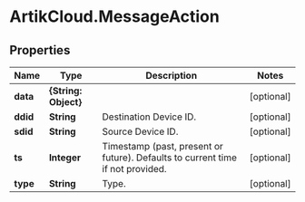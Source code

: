 # ArtikCloud.MessageAction

## Properties
Name | Type | Description | Notes
------------ | ------------- | ------------- | -------------
**data** | **{String: Object}** |  | [optional] 
**ddid** | **String** | Destination Device ID. | [optional] 
**sdid** | **String** | Source Device ID. | [optional] 
**ts** | **Integer** | Timestamp (past, present or future). Defaults to current time if not provided. | [optional] 
**type** | **String** | Type. | [optional] 


